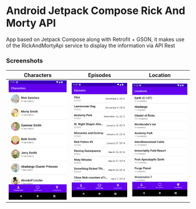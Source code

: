 # Android Jetpack Compose Rick And Morty API

App based on Jetpack Compose along with Retrofit + GSON, it makes use of the RickAndMortyApi service to display the information via API Rest

### Screenshots

| Characters                                                               | Episodes                                                             | Location                                                               |
| ------------------------------------------------------------------------ | -------------------------------------------------------------------- | ---------------------------------------------------------------------- |
| <img alt="Characters screenshot" src="/art/characters.png" width="250"/> | <img alt="Episodes screenshot" src="/art/episodes.png" width="250"/> | <img alt="Locations screenshot" src="/art/locations.png" width="250"/> |
